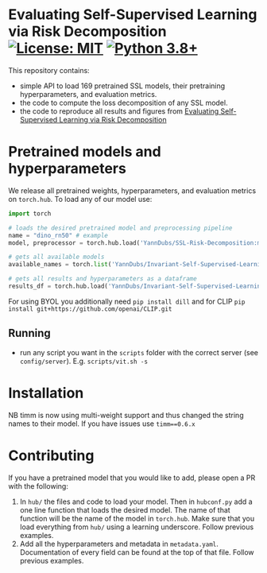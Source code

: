 # Evaluating Self-Supervised Learning via Risk Decomposition [![License: MIT](https://img.shields.io/badge/License-MIT-yellow.svg)](https://github.com/YannDubs/lossyless/blob/main/LICENSE) [![Python 3.8+](https://img.shields.io/badge/python-3.9+-blue.svg)](https://www.python.org/downloads/release/python-390/)

This repository contains:
- simple API to load 169 pretrained SSL models, their pretraining hyperparameters, and evaluation metrics.
- the code to compute the loss decomposition of any SSL model.
- the code to reproduce all results and figures from [Evaluating Self-Supervised Learning via Risk Decomposition](URL)

# Pretrained models and hyperparameters

We release all pretrained weights, hyperparameters, and evaluation metrics on `torch.hub`.
To load any of our model use:

```python
import torch

# loads the desired pretrained model and preprocessing pipeline
name = "dino_rn50" # example
model, preprocessor = torch.hub.load('YannDubs/SSL-Risk-Decomposition:main', name)

# gets all available models 
available_names = torch.list('YannDubs/Invariant-Self-Supervised-Learning:main')

# gets all results and hyperparameters as a dataframe 
results_df = torch.hub.load('YannDubs/Invariant-Self-Supervised-Learning:main', "results_df")
```

For using BYOL you additionally need `pip install dill` and for CLIP `pip install git+https://github.com/openai/CLIP.git`

## Running
- run any script you want in the `scripts` folder with the correct server (see `config/server`). E.g. `scripts/vit.sh -s `

# Installation


NB timm is now using multi-weight support and thus changed the string names to their model. If you have issues use `timm==0.6.x`

# Contributing

If you have a pretrained model that you would like to add, please open a PR with the following:
1. In `hub/` the files and code to load your model. Then in `hubconf.py` add a one line function that loads the desired model. The name of that function will be the name of the model in `torch.hub`. Make sure that you load everything from `hub/` using a learning underscore. Follow previous examples.
2. Add all the hyperparameters and metadata in `metadata.yaml`. Documentation of every field can be found at the top of that file. Follow previous examples. 